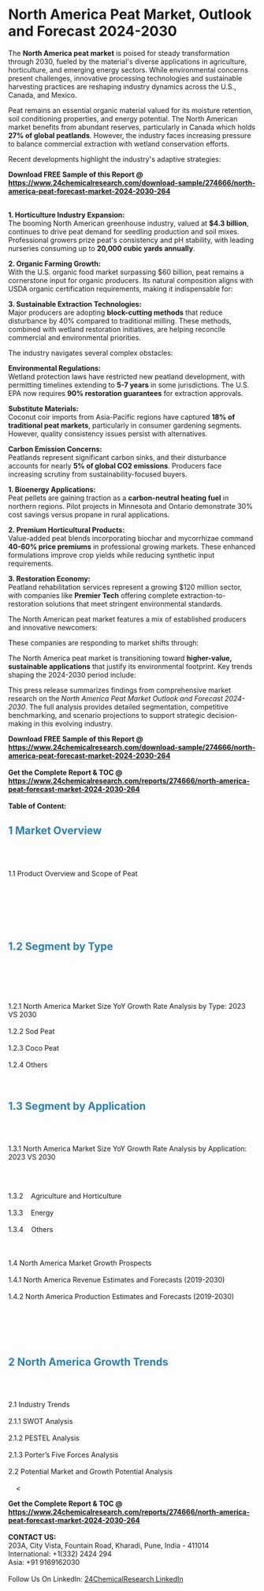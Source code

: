 <h1>North America Peat Market, Outlook and Forecast 2024-2030</h1><p>The <strong>North America peat market</strong> is poised for steady transformation through 2030, fueled by the material's diverse applications in agriculture, horticulture, and emerging energy sectors. While environmental concerns present challenges, innovative processing technologies and sustainable harvesting practices are reshaping industry dynamics across the U.S., Canada, and Mexico.</p><p>Peat remains an essential organic material valued for its moisture retention, soil conditioning properties, and energy potential. The North American market benefits from abundant reserves, particularly in Canada which holds <strong>27% of global peatlands</strong>. However, the industry faces increasing pressure to balance commercial extraction with wetland conservation efforts.</p><p>Recent developments highlight the industry's adaptive strategies:</p><div><b>Download FREE Sample of this Report @ 
            <a href="https://www.24chemicalresearch.com/download-sample/274666/north-america-peat-forecast-market-2024-2030-264">
            https://www.24chemicalresearch.com/download-sample/274666/north-america-peat-forecast-market-2024-2030-264</a></b></div><br><p><strong>1. Horticulture Industry Expansion:</strong><br>
The booming North American greenhouse industry, valued at <strong>$4.3 billion</strong>, continues to drive peat demand for seedling production and soil mixes. Professional growers prize peat's consistency and pH stability, with leading nurseries consuming up to <strong>20,000 cubic yards annually</strong>.</p><p><strong>2. Organic Farming Growth:</strong><br>
With the U.S. organic food market surpassing $60 billion, peat remains a cornerstone input for organic producers. Its natural composition aligns with USDA organic certification requirements, making it indispensable for:</p><p><strong>3. Sustainable Extraction Technologies:</strong><br>
Major producers are adopting <strong>block-cutting methods</strong> that reduce disturbance by 40% compared to traditional milling. These methods, combined with wetland restoration initiatives, are helping reconcile commercial and environmental priorities.</p><p>The industry navigates several complex obstacles:</p><p><strong>Environmental Regulations:</strong><br>
Wetland protection laws have restricted new peatland development, with permitting timelines extending to <strong>5-7 years</strong> in some jurisdictions. The U.S. EPA now requires <strong>90% restoration guarantees</strong> for extraction approvals.</p><p><strong>Substitute Materials:</strong><br>
Coconut coir imports from Asia-Pacific regions have captured <strong>18% of traditional peat markets</strong>, particularly in consumer gardening segments. However, quality consistency issues persist with alternatives.</p><p><strong>Carbon Emission Concerns:</strong><br>
Peatlands represent significant carbon sinks, and their disturbance accounts for nearly <strong>5% of global CO2 emissions</strong>. Producers face increasing scrutiny from sustainability-focused buyers.</p><p><strong>1. Bioenergy Applications:</strong><br>
Peat pellets are gaining traction as a <strong>carbon-neutral heating fuel</strong> in northern regions. Pilot projects in Minnesota and Ontario demonstrate 30% cost savings versus propane in rural applications.</p><p><strong>2. Premium Horticultural Products:</strong><strong><br>
</strong>Value-added peat blends incorporating biochar and mycorrhizae command <strong>40-60% price premiums</strong> in professional growing markets. These enhanced formulations improve crop yields while reducing synthetic input requirements.</p><p><strong>3. Restoration Economy:</strong><br>
Peatland rehabilitation services represent a growing $120 million sector, with companies like <strong>Premier Tech</strong> offering complete extraction-to-restoration solutions that meet stringent environmental standards.</p><p>The North American peat market features a mix of established producers and innovative newcomers:</p><p>These companies are responding to market shifts through:</p><p>The North America peat market is transitioning toward <strong>higher-value, sustainable applications</strong> that justify its environmental footprint. Key trends shaping the 2024-2030 period include:</p><p>This press release summarizes findings from comprehensive market research on the <em>North America Peat Market Outlook and Forecast 2024-2030</em>. The full analysis provides detailed segmentation, competitive benchmarking, and scenario projections to support strategic decision-making in this evolving industry.</p><div><b>Download FREE Sample of this Report @ 
            <a href="https://www.24chemicalresearch.com/download-sample/274666/north-america-peat-forecast-market-2024-2030-264">
            https://www.24chemicalresearch.com/download-sample/274666/north-america-peat-forecast-market-2024-2030-264</a></b></div><br><div><b>Get the Complete Report & TOC @ 
            <a href="https://www.24chemicalresearch.com/reports/274666/north-america-peat-forecast-market-2024-2030-264">
            https://www.24chemicalresearch.com/reports/274666/north-america-peat-forecast-market-2024-2030-264</a></b></div><br>
            <b>Table of Content:</b><p><h2><strong><span style="color:#2980b9">1 Market Overview&nbsp;&nbsp;</span></strong> &nbsp;</h2><br />
<br />
<p>1.1 Product Overview and Scope of Peat&nbsp;&nbsp;</p><br />
<br />
<h2>&nbsp;<br /><br />
<span style="color:#2980b9"><strong>1.2 Segment by Type&nbsp;&nbsp;</strong></span> &nbsp;</h2><br />
<br />
<p><br /><br />
1.2.1 North America Market Size YoY Growth Rate Analysis by Type: 2023 VS 2030&nbsp;&nbsp; &nbsp;<br /><br />
1.2.2 Sod Peat&nbsp;&nbsp; &nbsp;<br /><br />
1.2.3 Coco Peat<br /><br />
1.2.4 Others<br /><br />
<br />
<h2><strong><span style="color:#2980b9">1.3 Segment by Application&nbsp;&nbsp; &nbsp;</span></strong></h2><br />
<br />
<p>1.3.1 North America Market Size YoY Growth Rate Analysis by Application: 2023 VS 2030&nbsp;&nbsp; &nbsp;</p><br />
<br />
<p>1.3.2&nbsp;&nbsp; &nbsp;Agriculture and Horticulture<br /><br />
1.3.3&nbsp;&nbsp; &nbsp;Energy<br /><br />
1.3.4&nbsp;&nbsp; &nbsp;Others<br /><br />
&nbsp;&nbsp; &nbsp;<br /><br />
1.4 North America Market Growth Prospects&nbsp;&nbsp; &nbsp;<br /><br />
1.4.1 North America Revenue Estimates and Forecasts (2019-2030)&nbsp;&nbsp; &nbsp;<br /><br />
1.4.2 North America Production Estimates and Forecasts (2019-2030)<br /><br />
&nbsp;&nbsp; &nbsp;</p><br />
<br />
<h2><strong><span style="color:#2980b9">2 North America Growth Trends&nbsp;</span></strong>&nbsp; &nbsp;</h2><br />
<br />
<p>2.1 Industry Trends&nbsp;&nbsp; &nbsp;<br /><br />
2.1.1 SWOT Analysis&nbsp;&nbsp; &nbsp;<br /><br />
2.1.2 PESTEL Analysis&nbsp;&nbsp; &nbsp;<br /><br />
2.1.3 Porter&rsquo;s Five Forces Analysis&nbsp;&nbsp; &nbsp;<br /><br />
2.2 Potential Market and Growth Potential Analysis<br /><br />
&nbsp;&nbsp; &nbsp;<</p><div><b>Get the Complete Report & TOC @ 
            <a href="https://www.24chemicalresearch.com/reports/274666/north-america-peat-forecast-market-2024-2030-264">
            https://www.24chemicalresearch.com/reports/274666/north-america-peat-forecast-market-2024-2030-264</a></b></div><br><b>CONTACT US:</b><br>
            203A, City Vista, Fountain Road, Kharadi, Pune, India - 411014<br>
            International: +1(332) 2424 294<br>
            Asia: +91 9169162030 <br><br>
            Follow Us On LinkedIn: <a href="https://www.linkedin.com/company/24chemicalresearch/">24ChemicalResearch LinkedIn</a>